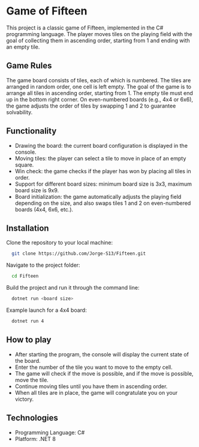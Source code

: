 
# Game of Fifteen

This project is a classic game of Fifteen, implemented in the C# programming language. The player moves tiles on the playing field with the goal of collecting them in ascending order, starting from 1 and ending with an empty tile.


## Game Rules

The game board consists of tiles, each of which is numbered.
The tiles are arranged in random order, one cell is left empty.
The goal of the game is to arrange all tiles in ascending order, starting from 1. The empty tile must end up in the bottom right corner.
On even-numbered boards (e.g., 4x4 or 6x6), the game adjusts the order of tiles by swapping 1 and 2 to guarantee solvability.

## Functionality

- Drawing the board: the current board configuration is displayed in the console.
- Moving tiles: the player can select a tile to move in place of an empty square.
- Win check: the game checks if the player has won by placing all tiles in order.
- Support for different board sizes: minimum board size is 3x3, maximum board size is 9x9.
- Board initialization: the game automatically adjusts the playing field depending on the size, and also swaps tiles 1 and 2 on even-numbered boards (4x4, 6x6, etc.).


## Installation

Clone the repository to your local machine:
```bash
  git clone https://github.com/Jorge-S13/Fifteen.git
```
Navigate to the project folder:
```bash
  cd Fifteen
```
Build the project and run it through the command line:
```bash
  dotnet run <board size>
```
Example launch for a 4x4 board:
```bash
  dotnet run 4
```
## How to play

- After starting the program, the console will display the current state of the board.
- Enter the number of the tile you want to move to the empty cell.
- The game will check if the move is possible, and if the move is possible, move the tile.
- Continue moving tiles until you have them in ascending order.
- When all tiles are in place, the game will congratulate you on your victory.

## Technologies
- Programming Language: C#
- Platform: .NET 8